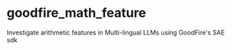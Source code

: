 # goodfire_math_feature
Investigate arithmetic features in Multi-lingual LLMs using GoodFire's SAE sdk
